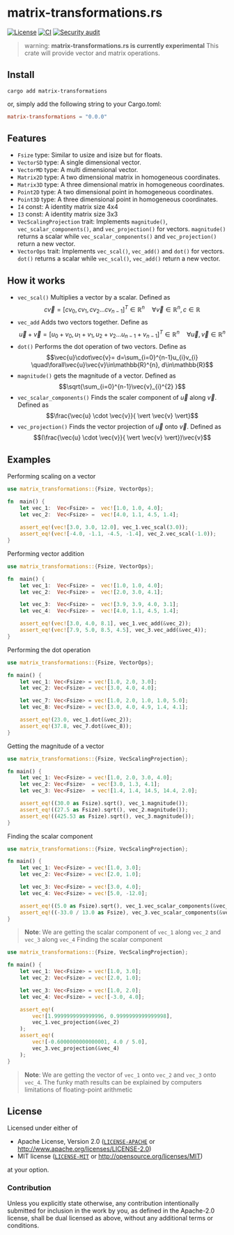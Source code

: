 
# matrix-transformations.rs
[![License](https://img.shields.io/badge/license-MIT%20%26%20Apache%202.0-green)](#license)
[![CI](https://github.com/graphics-rs/matrix-transformations/actions/workflows/main.yml/badge.svg)](https://github.com/graphics-rs/matrix-transformations/actions/workflows/main.yml)
[![Security audit](https://github.com/graphics-rs/matrix-transformations/actions/workflows/security-audit.yml/badge.svg)](https://github.com/graphics-rs/matrix-transformations/actions/workflows/security-audit.yml)
> warning: **matrix-transformations.rs is currently experimental**
This crate will provide vector and matrix operations.

## Install
```shell
cargo add matrix-transformations
```
or, simply add the following string to your Cargo.toml:

```toml
matrix-transformations = "0.0.0"
```

## Features
* `Fsize` type: Similar to usize and isize but for floats.
* `VectorSD` type: A single dimensional vector. 
* `VectorMD` type: A multi dimensional vector. 
* `Matrix2D` type: A two dimensional matrix in homogeneous coordinates.
* `Matrix3D` type: A three dimensional matrix in homogeneous coordinates.
* `Point2D` type: A two dimensional point in homogeneous coordinates.
* `Point3D` type: A three dimensional point in homogeneous coordinates.
* `I4` const: A identity matrix size 4x4
* `I3` const: A identity matrix size 3x3
* `VecScalingProjection` trait: Implements  `magnitude()`, `vec_scalar_components()`, and `vec_projection()` for vectors. `magnitude()` returns a scalar while `vec_scalar_components()` and `vec_projection()` return a new vector.
* `VectorOps` trait: Implements `vec_scal()`, `vec_add()` and `dot()` for vectors. `dot()` returns a scalar while `vec_scal()`, `vec_add()` return a new vector.

## How it works
* `vec_scal()` Multiplies a vector by a scalar. Defined as $$c\vec{v} = [ cv_{0} ,cv_{1},cv_{2}... cv_{n-1} ]^{T} \in \mathbb{R}^{n} \quad\forall\vec{v}\in\mathbb{R}^{n},c\in \mathbb{R}$$  
* `vec_add` Adds two vectors together. Define as $$\vec{u}+\vec{v} = [ u_{0}+v_{0}, u_{1}+v_{1}, u_{2}+v_{2}...u_{n-1}+v_{n-1}]^{T} \in\mathbb{R}^{n} \quad\forall\vec{u},\vec{v}\in\mathbb{R}^{n}$$
*  `dot()` Performs the dot operation of two vectors. Define as $$\vec{u}\cdot\vec{v}= d=\sum_{i=0}^{n-1}u_{i}v_{i} \quad\forall\vec{u}\vec{v}\in\mathbb{R}^{n}, d\in\mathbb{R}$$
* `magnitude()` gets the magnitude of a vector. Defined as $$\sqrt{\sum_{i=0}^{n-1}\vec{v}_{i}^{2} }$$
* `vec_scalar_components()` Finds the scaler component of  $\vec{u}$ along  $\vec{v}$. Defined as $$\frac{\vec{u} \cdot \vec{v}}{	\vert \vec{v} \vert}$$
* `vec_projection()` Finds the vector projection of $\vec{u}$ onto  $\vec{v}$. Defined as $$(\frac{\vec{u} \cdot \vec{v}}{	\vert \vec{v} \vert})\vec{v}$$

## Examples

Performing scaling on a vector
```rs
use matrix_transformations::{Fsize, VectorOps};

fn  main() {
	let vec_1:  Vec<Fsize> =  vec![1.0, 1.0, 4.0];
	let vec_2:  Vec<Fsize> =  vec![4.0, 1.1, 4.5, 1.4];
	
	assert_eq!(vec![3.0, 3.0, 12.0], vec_1.vec_scal(3.0));
	assert_eq!(vec![-4.0, -1.1, -4.5, -1.4], vec_2.vec_scal(-1.0));
}
```

Performing vector addition
```rs
use matrix_transformations::{Fsize, VectorOps};

fn  main() {
	let vec_1:  Vec<Fsize> =  vec![1.0, 1.0, 4.0];
	let vec_2:  Vec<Fsize> =  vec![2.0, 3.0, 4.1];

	let vec_3:  Vec<Fsize> =  vec![3.9, 3.9, 4.0, 3.1];
	let vec_4:  Vec<Fsize> =  vec![4.0, 1.1, 4.5, 1.4];

	assert_eq!(vec![3.0, 4.0, 8.1], vec_1.vec_add(&vec_2));
	assert_eq!(vec![7.9, 5.0, 8.5, 4.5], vec_3.vec_add(&vec_4));
}
```

Performing the dot operation
```rs
use matrix_transformations::{Fsize, VectorOps};

fn main() {
	let vec_1: Vec<Fsize> = vec![1.0, 2.0, 3.0];
	let vec_2: Vec<Fsize> = vec![3.0, 4.0, 4.0];

	let vec_7: Vec<Fsize> = vec![1.0, 2.0, 1.0, 1.0, 5.0];
	let vec_8: Vec<Fsize> = vec![3.0, 4.0, 4.9, 1.4, 4.1];

	assert_eq!(23.0, vec_1.dot(&vec_2));
	assert_eq!(37.8, vec_7.dot(&vec_8));
}
```

Getting the magnitude of a vector 
```rs
use matrix_transformations::{Fsize, VecScalingProjection};

fn main() {
    let vec_1: Vec<Fsize> = vec![1.0, 2.0, 3.0, 4.0];
    let vec_2: Vec<Fsize>  = vec![3.0, 1.3, 4.1];
    let vec_3: Vec<Fsize>  = vec![1.4, 1.4, 14.5, 14.4, 2.0];

    assert_eq!((30.0 as Fsize).sqrt(), vec_1.magnitude());
    assert_eq!((27.5 as Fsize).sqrt(), vec_2.magnitude());
    assert_eq!((425.53 as Fsize).sqrt(), vec_3.magnitude());
}
```


Finding the scalar component
```rs
use matrix_transformations::{Fsize, VecScalingProjection};

fn main() {
	let vec_1: Vec<Fsize> = vec![1.0, 3.0];
	let vec_2: Vec<Fsize> = vec![2.0, 1.0];

	let vec_3: Vec<Fsize> = vec![3.0, 4.0];
	let vec_4: Vec<Fsize> = vec![5.0, -12.0];

	assert_eq!((5.0 as Fsize).sqrt(), vec_1.vec_scalar_components(&vec_2));
	assert_eq!((-33.0 / 13.0 as Fsize), vec_3.vec_scalar_components(&vec_4));
}
```
> **Note**:  We are getting the scalar component of `vec_1` along `vec_2` and `vec_3` along `vec_4`
Finding the scalar component
```rs
use matrix_transformations::{Fsize, VecScalingProjection};

fn main() {
	let vec_1: Vec<Fsize> = vec![1.0, 3.0];
	let vec_2: Vec<Fsize> = vec![2.0, 1.0];

	let vec_3: Vec<Fsize> = vec![1.0, 2.0];
	let vec_4: Vec<Fsize> = vec![-3.0, 4.0];

	assert_eq!(
		vec![1.9999999999999996, 0.9999999999999998],
		vec_1.vec_projection(&vec_2)
	);
	assert_eq!(
		vec![-0.6000000000000001, 4.0 / 5.0],
		vec_3.vec_projection(&vec_4)
	);
}
```
> **Note**:  We are getting the vector of `vec_1` onto `vec_2` and `vec_3` onto `vec_4`. The funky math results can be explained by computers  limitations of floating-point arithmetic
## License
Licensed under either of
 * Apache License, Version 2.0 ([`LICENSE-APACHE`](LICENSE-APACHE) or http://www.apache.org/licenses/LICENSE-2.0)
 * MIT license ([`LICENSE-MIT`](LICENSE-MIT) or http://opensource.org/licenses/MIT)

at your option.

### Contribution
Unless you explicitly state otherwise, any contribution intentionally submitted for inclusion in the work by you, as defined in the Apache-2.0 license, shall be dual licensed as above, without any additional terms or conditions.
